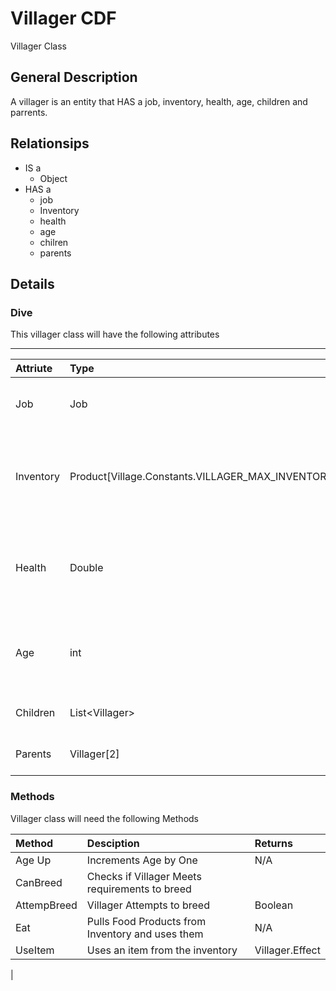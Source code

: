 # Villager CDF

Villager Class

## General Description

A villager is an entity that HAS a job, inventory, health, age, children and parrents.

## Relationsips

* IS a
  * Object
* HAS a
  * job
  * Inventory
  * health
  * age
  * chilren
  * parents

## Details

### Dive

This villager class will have the following attributes

---
|Attriute|Type|Use|
|:--|:--|:--|
|Job|Job|Villagers Daily Task. Produces Product|
|Inventory|Product[Village.Constants.VILLAGER_MAX_INVENTORY]|Stores any product the Villager will use, namly food|
|Health|Double|Value to track villager health when 0 villager dies|
|Age|int|Age of the Villager increments with each Village cycle|
|Children|List\<Villager\>|List of all the villager children|
|Parents|Villager[2]|Array of villagers Parents|

### Methods

Villager class will need the following Methods

|Method|Desciption|Returns|
|:--|:--|:--|
|Age Up|Increments Age by One| N/A|
|CanBreed|Checks if Villager Meets requirements to breed|| Boolean|
|AttempBreed|Villager Attempts to breed| Boolean|
|Eat|Pulls Food Products from Inventory and uses them| N/A|
|UseItem|Uses an item from the inventory|Villager.Effect|
|
